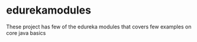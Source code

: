 # edurekamodules
These project has few of the edureka modules that covers few examples on core java basics 
